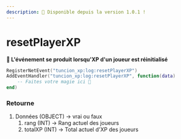 ```yaml
---
description: 🔧 Disponible depuis la version 1.0.1 !
---
```


# resetPlayerXP

**📢 L'événement se produit lorsqu'XP d'un joueur est réinitialisé**

```lua
RegisterNetEvent("tuncion_xp:log:resetPlayerXP")
AddEventHandler("tuncion_xp:log:resetPlayerXP", function(data)
    -- Faites votre magie ici 💫
end)
```

### Retourne

1. Données <span className="color-blue">(OBJECT)</span> <span className="color-orange">-> vrai ou faux</span>
   1. rang <span className="color-blue">(INT)</span> <span className="color-orange">-> Rang actuel des joueurs</span>
   2. totalXP <span className="color-blue">(INT)</span> <span className="color-orange">-> Total actuel d'XP des joueurs</span>